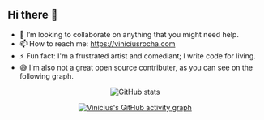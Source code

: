 ## Hi there 👋

- 👯 I’m looking to collaborate on anything that you might need help.
- 📫 How to reach me: https://viniciusrocha.com
- ⚡ Fun fact: I'm a frustrated artist and comediant; I write code for living.
- 😅 I'm also not a great open source contributer, as you can see on the following graph.

<div align="center">
  
  ![GitHub stats](https://github-readme-stats.vercel.app/api?username=vmrocha&show_icons=true&theme=vue-dark)
  
  [![Vinicius's GitHub activity graph](https://github-readme-activity-graph.vercel.app/graph?username=vmrocha&theme=vue)](https://github.com/ashutosh00710/github-readme-activity-graph)

</div>
